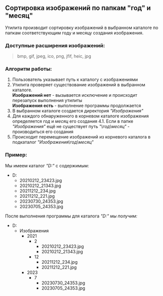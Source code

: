 ## Сортировка изображений по папкам "год" и "месяц"

Утилита производит сортировку изображений в выбранном каталоге по папкам соответствующим году и месяцу создания изображения.

### Доступные расширения изображений:
> bmp, gif, jpeg, ico, png, jfif, heic, jpg  


### Алгоритм работы: 
1. Пользователь указывает путь к каталогу с изображениями
2. Утилита проверяет существование изображений в выбранном каталоге.  
   **Изображений нет** - вызывается исключение и происходит перезапуск выполнения утилиты  
   **Изображения есть** - выполнение программы продолжается
3. В выбранном каталоге создается директория *"Изображения"*
4. Для каждого обнаруженного в корневом каталоге изображения определяется *год* и *месяц* его создания
4.1. Если в папке *"Изображения"* ещё не существует путь *"\год\месяц"* - производиться его создания 
5. Происходит перемещение изображений из корневого каталога в подкаталог *"Изображения\год\месяц"*

### Пример:
Мы имеем каталог *"D:"* с содержимым: 
- D:  
  - 20210212_23423.jpg
  - 20210212_21343.jpg
  - 20211212_234.jpg
  - 20211212_221.jpg
  - 20230730_24353.jpg
  - 20230705_24353.jpg

После выполнения программы для каталога *"D:" мы получим:*
- D:
  - Изображения  
    - 2021  
      - 2  
        - 20210212_23423.jpg
        - 20210212_21343.jpg
      - 12  
        - 20211212_234.jpg
        - 20211212_221.jpg
    - 2023  
      - 7  
        - 20230730_24353.jpg
        - 20230705_24353.jpg



    


